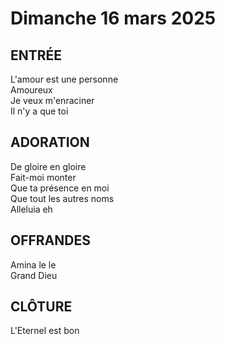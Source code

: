 # Dimanche 16 mars 2025

## ENTRÉE
L'amour est une personne  
Amoureux   
Je veux m'enraciner  
Il n'y a que toi  

## ADORATION
De gloire en gloire  
Fait-moi monter  
Que ta présence en moi  
Que tout les autres noms  
Alleluia eh  

## OFFRANDES
Amina le le  
Grand Dieu  

## CLÔTURE
L'Eternel est bon  
